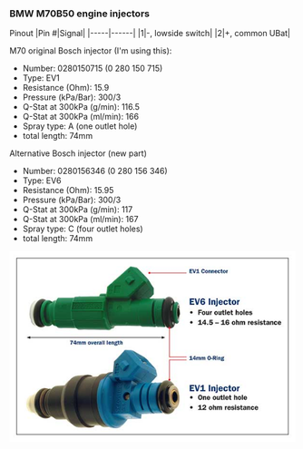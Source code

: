 ### BMW M70B50 engine injectors ###

Pinout
|Pin #|Signal|
|-----|------|
|1|-, lowside switch|
|2|+, common UBat|

M70 original Bosch injector (I'm using this):
- Number: 0280150715 (0 280 150 715)
- Type: EV1
- Resistance (Ohm): 15.9
- Pressure (kPa/Bar): 300/3
- Q-Stat at 300kPa (g/min): 116.5
- Q-Stat at 300kPa (ml/min): 166
- Spray type: A (one outlet hole)
- total length: 74mm

Alternative Bosch injector (new part)
- Number: 0280156346 (0 280 156 346)
- Type: EV6
- Resistance (Ohm): 15.95
- Pressure (kPa/Bar): 300/3
- Q-Stat at 300kPa (g/min): 117
- Q-Stat at 300kPa (ml/min): 167
- Spray type: C (four outlet holes)
- total length: 74mm

<img src="pictures/ev1_ev6_injectors.jpg" title="Bosch EV1 and EV6 injectors">